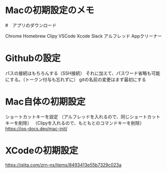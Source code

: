 # Macの初期設定のメモ

#　アプリのダウンロード

Chrome
Homebrew
Clipy
VSCode
Xcode
Slack
アルフレッド
Appクリーナー

# Githubの設定
パスの接続はもちろんする（SSH接続）
それに加えて、パスワード省略も可能にする。（トークン付与も忘れずに）
gitの名前の変更はまず最初にする

# Mac自体の初期設定
ショートカットキーを設定
（アルフレッドを入れるので、同じショートカットキーを削除）
（Clipyを入れるので、もともとのコマンドキーを削除）
https://ios-docs.dev/mac-init/


# XCodeの初期設定
https://qiita.com/zrn-ns/items/8493413e55b7329c023a
